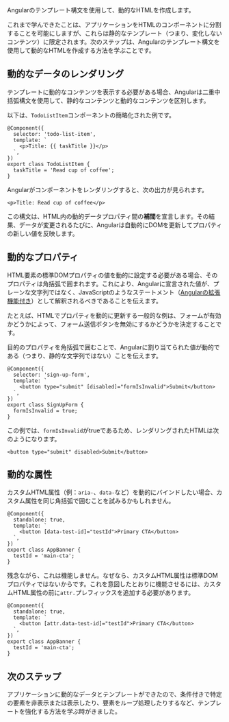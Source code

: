 <docs-decorative-header title="動的なテンプレートのレンダリング" imgSrc="adev/src/assets/images/templates.svg"> <!-- markdownlint-disable-line -->
Angularのテンプレート構文を使用して、動的なHTMLを作成します。
</docs-decorative-header>

これまで学んできたことは、アプリケーションをHTMLのコンポーネントに分割することを可能にしますが、これらは静的なテンプレート（つまり、変化しないコンテンツ）に限定されます。次のステップは、Angularのテンプレート構文を使用して動的なHTMLを作成する方法を学ぶことです。

## 動的なデータのレンダリング

テンプレートに動的なコンテンツを表示する必要がある場合、Angularは二重中括弧構文を使用して、静的なコンテンツと動的なコンテンツを区別します。

以下は、`TodoListItem`コンポーネントの簡略化された例です。

```angular-ts
@Component({
  selector: 'todo-list-item',
  template: `
    <p>Title: {{ taskTitle }}</p>
  `,
})
export class TodoListItem {
  taskTitle = 'Read cup of coffee';
}
```

Angularがコンポーネントをレンダリングすると、次の出力が見られます。

```angular-html
<p>Title: Read cup of coffee</p>
```

この構文は、HTML内の動的データプロパティ間の**補間**を宣言します。その結果、データが変更されるたびに、Angularは自動的にDOMを更新してプロパティの新しい値を反映します。

## 動的なプロパティ

HTML要素の標準DOMプロパティの値を動的に設定する必要がある場合、そのプロパティは角括弧で囲まれます。これにより、Angularに宣言された値が、プレーンな文字列ではなく、JavaScriptのようなステートメント（[Angularの拡張機能付き](guide/templates/binding#render-dynamic-text-with-text-interpolation)）として解釈されるべきであることを伝えます。

たとえば、HTMLでプロパティを動的に更新する一般的な例は、フォームが有効かどうかによって、フォーム送信ボタンを無効にするかどうかを決定することです。

目的のプロパティを角括弧で囲むことで、Angularに割り当てられた値が動的である（つまり、静的な文字列ではない）ことを伝えます。

```angular-ts
@Component({
  selector: 'sign-up-form',
  template: `
    <button type="submit" [disabled]="formIsInvalid">Submit</button>
  `,
})
export class SignUpForm {
  formIsInvalid = true;
}
```

この例では、`formIsInvalid`がtrueであるため、レンダリングされたHTMLは次のようになります。

```angular-html
<button type="submit" disabled>Submit</button>
```

## 動的な属性

カスタムHTML属性（例：`aria-`、`data-`など）を動的にバインドしたい場合、カスタム属性を同じ角括弧で囲むことを試みるかもしれません。

```angular-ts
@Component({
  standalone: true,
  template: `
    <button [data-test-id]="testId">Primary CTA</button>
  `,
})
export class AppBanner {
  testId = 'main-cta';
}
```

残念ながら、これは機能しません。なぜなら、カスタムHTML属性は標準DOMプロパティではないからです。これを意図したとおりに機能させるには、カスタムHTML属性の前に`attr.`プレフィックスを追加する必要があります。

```angular-ts
@Component({
  standalone: true,
  template: `
    <button [attr.data-test-id]="testId">Primary CTA</button>
  `,
})
export class AppBanner {
  testId = 'main-cta';
}
```

## 次のステップ

アプリケーションに動的なデータとテンプレートができたので、条件付きで特定の要素を非表示または表示したり、要素をループ処理したりするなど、テンプレートを強化する方法を学ぶ時がきました。

<docs-pill-row>
  <docs-pill title="条件分岐とループ" href="essentials/conditionals-and-loops" />
</docs-pill-row>

